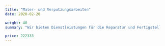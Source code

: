 ```yaml
---
title: "Maler- und Verputzungsarbeiten"
date: 2020-02-20

weight: 40
summary: "Wir bieten Dienstleistungen für die Reparatur und Fertigstellung von Wänden in den Räumlichkeiten zu günstigen Preisen. Wir werden in angemessener Zeit alle Endbearbeitungs- und Malerarbeiten an den Wänden sowie die Vorbereitungsarbeiten durchführen."

price: 222333
---
```

